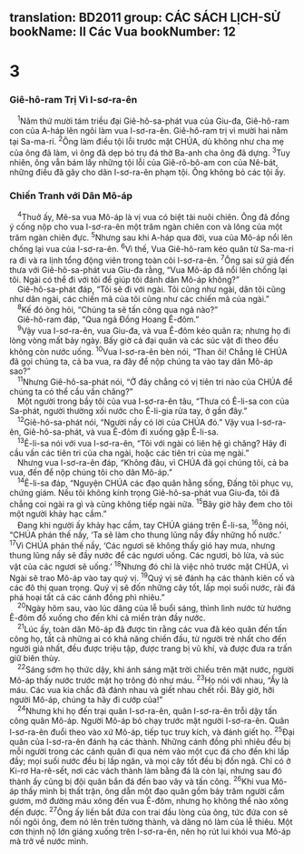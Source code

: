 translation: BD2011
group: CÁC SÁCH LỊCH-SỬ
bookName: II Các Vua 
bookNumber: 12
-------

<div class="title"><h1>3</h1><h3>Giê-hô-ram Trị Vì I-sơ-ra-ên</h3></div>
<span class="verse 2vua_3_1"> <sup>1</sup>Năm thứ mười tám triều đại Giê-hô-sa-phát vua của Giu-đa, Giê-hô-ram con của A-háp lên ngôi làm vua I-sơ-ra-ên. Giê-hô-ram trị vì mười hai năm tại Sa-ma-ri. </span>
<span class="verse 2vua_3_2"><sup>2</sup>Ông làm điều tội lỗi trước mặt CHÚA, dù không như cha mẹ của ông đã làm, vì ông đã dẹp bỏ trụ đá thờ Ba-anh cha ông đã dựng. </span>
<span class="verse 2vua_3_3"><sup>3</sup>Tuy nhiên, ông vẫn bám lấy những tội lỗi của Giê-rô-bô-am con của Nê-bát, những điều đã gây cho dân I-sơ-ra-ên phạm tội. Ông không bỏ các tội ấy.<br/></span>
<div class="title"><h3>Chiến Tranh với Dân Mô-áp</h3></div>
<span class="verse 2vua_3_4"> <sup>4</sup>Thuở ấy, Mê-sa vua Mô-áp là vị vua có biệt tài nuôi chiên. Ông đã đồng ý cống nộp cho vua I-sơ-ra-ên một trăm ngàn chiên con và lông của một trăm ngàn chiên đực. </span>
<span class="verse 2vua_3_5"><sup>5</sup>Nhưng sau khi A-háp qua đời, vua của Mô-áp nổi lên chống lại vua của I-sơ-ra-ên. </span>
<span class="verse 2vua_3_6"><sup>6</sup>Vì thế, Vua Giê-hô-ram kéo quân từ Sa-ma-ri ra đi và ra lịnh tổng động viên trong toàn cõi I-sơ-ra-ên. </span>
<span class="verse 2vua_3_7"><sup>7</sup>Ông sai sứ giả đến thưa với Giê-hô-sa-phát vua Giu-đa rằng, “Vua Mô-áp đã nổi lên chống lại tôi. Ngài có thể đi với tôi để giúp tôi đánh dân Mô-áp không?”<br/> Giê-hô-sa-phát đáp, “Tôi sẽ đi với ngài. Tôi cũng như ngài, dân tôi cũng như dân ngài, các chiến mã của tôi cũng như các chiến mã của ngài.”<br/></span>
<span class="verse 2vua_3_8"> <sup>8</sup>Kế đó ông hỏi, “Chúng ta sẽ tấn công qua ngả nào?”<br/> Giê-hô-ram đáp, “Qua ngả Ðồng Hoang Ê-đôm.”<br/></span>
<span class="verse 2vua_3_9"> <sup>9</sup>Vậy vua I-sơ-ra-ên, vua Giu-đa, và vua Ê-đôm kéo quân ra; nhưng họ đi lòng vòng mất bảy ngày. Bấy giờ cả đại quân và các súc vật đi theo đều không còn nước uống. </span>
<span class="verse 2vua_3_10"><sup>10</sup>Vua I-sơ-ra-ên bèn nói, “Than ôi! Chẳng lẽ CHÚA đã gọi chúng ta, cả ba vua, ra đây để nộp chúng ta vào tay dân Mô-áp sao?”<br/></span>
<span class="verse 2vua_3_11"> <sup>11</sup>Nhưng Giê-hô-sa-phát nói, “Ở đây chẳng có vị tiên tri nào của CHÚA để chúng ta có thể cầu vấn chăng?”<br/> Một người trong bầy tôi của vua I-sơ-ra-ên tâu, “Thưa có Ê-li-sa con của Sa-phát, người thường xối nước cho Ê-li-gia rửa tay, ở gần đây.”<br/></span>
<span class="verse 2vua_3_12"> <sup>12</sup>Giê-hô-sa-phát nói, “Người nầy có lời của CHÚA đó.” Vậy vua I-sơ-ra-ên, Giê-hô-sa-phát, và vua Ê-đôm đi xuống gặp Ê-li-sa.<br/></span>
<span class="verse 2vua_3_13"> <sup>13</sup>Ê-li-sa nói với vua I-sơ-ra-ên, “Tôi với ngài có liên hệ gì chăng? Hãy đi cầu vấn các tiên tri của cha ngài, hoặc các tiên tri của mẹ ngài.”<br/> Nhưng vua I-sơ-ra-ên đáp, “Không đâu, vì CHÚA đã gọi chúng tôi, cả ba vua, đến để nộp chúng tôi cho dân Mô-áp.”<br/></span>
<span class="verse 2vua_3_14"> <sup>14</sup>Ê-li-sa đáp, “Nguyện CHÚA các đạo quân hằng sống, Ðấng tôi phục vụ, chứng giám. Nếu tôi không kính trọng Giê-hô-sa-phát vua Giu-đa, tôi đã chẳng coi ngài ra gì và cũng không tiếp ngài nữa. </span>
<span class="verse 2vua_3_15"><sup>15</sup>Bây giờ hãy đem cho tôi một người khảy hạc cầm.”<br/> Ðang khi người ấy khảy hạc cầm, tay CHÚA giáng trên Ê-li-sa, </span>
<span class="verse 2vua_3_16"><sup>16</sup>ông nói, “CHÚA phán thế nầy, ‘Ta sẽ làm cho thung lũng nầy đầy những hố nước.’ </span>
<span class="verse 2vua_3_17"><sup>17</sup>Vì CHÚA phán thế nầy, ‘Các ngươi sẽ không thấy gió hay mưa, nhưng thung lũng nầy sẽ đầy nước để các ngươi uống. Các ngươi, bò lừa, và súc vật của các ngươi sẽ uống.’ </span>
<span class="verse 2vua_3_18"><sup>18</sup>Nhưng đó chỉ là việc nhỏ trước mặt CHÚA, vì Ngài sẽ trao Mô-áp vào tay quý vị. </span>
<span class="verse 2vua_3_19"><sup>19</sup>Quý vị sẽ đánh hạ các thành kiên cố và các đô thị quan trọng. Quý vị sẽ đốn những cây tốt, lấp mọi suối nước, rải đá phá hoại tất cả các cánh đồng phì nhiêu.”<br/></span>
<span class="verse 2vua_3_20"> <sup>20</sup>Ngày hôm sau, vào lúc dâng của lễ buổi sáng, thình lình nước từ hướng Ê-đôm đổ xuống cho đến khi cả miền tràn đầy nước.<br/></span>
<span class="verse 2vua_3_21"> <sup>21</sup>Lúc ấy, toàn dân Mô-áp đã được tin rằng các vua đã kéo quân đến tấn công họ, tất cả những ai có khả năng chiến đấu, từ người trẻ nhất cho đến người già nhất, đều được triệu tập, được trang bị vũ khí, và được đưa ra trấn giữ biên thùy.<br/></span>
<span class="verse 2vua_3_22"> <sup>22</sup>Sáng sớm họ thức dậy, khi ánh sáng mặt trời chiếu trên mặt nước, người Mô-áp thấy nước trước mặt họ trông đỏ như máu. </span>
<span class="verse 2vua_3_23"><sup>23</sup>Họ nói với nhau, “Ấy là máu. Các vua kia chắc đã đánh nhau và giết nhau chết rồi. Bây giờ, hỡi người Mô-áp, chúng ta hãy đi cướp của!”<br/></span>
<span class="verse 2vua_3_24"> <sup>24</sup>Nhưng khi họ đến trại quân I-sơ-ra-ên, quân I-sơ-ra-ên trỗi dậy tấn công quân Mô-áp. Người Mô-áp bỏ chạy trước mặt người I-sơ-ra-ên. Quân I-sơ-ra-ên đuổi theo vào xứ Mô-áp, tiếp tục truy kích, và đánh giết họ. </span>
<span class="verse 2vua_3_25"><sup>25</sup>Ðại quân của I-sơ-ra-ên đánh hạ các thành. Những cánh đồng phì nhiêu đều bị mỗi người trong các cánh quân đi qua ném vào một cục đá cho đến khi lấp đầy; mọi suối nước đều bị lấp ngăn, và mọi cây tốt đều bị đốn ngã. Chỉ có ở Ki-rơ Ha-rê-sết, nơi các vách thành làm bằng đá là còn lại, nhưng sau đó thành ấy cũng bị đội quân bắn đá đến bao vây và tấn công. </span>
<span class="verse 2vua_3_26"><sup>26</sup>Khi vua Mô-áp thấy mình bị thất trận, ông dẫn một đạo quân gồm bảy trăm người cầm gươm, mở đường máu xông đến vua Ê-đôm, nhưng họ không thể nào xông đến được. </span>
<span class="verse 2vua_3_27"><sup>27</sup>Ông ấy liền bắt đứa con trai đầu lòng của ông, tức đứa con sẽ nối ngôi ông, đem nó lên trên tường thành, và dâng nó làm của lễ thiêu. Một cơn thịnh nộ lớn giáng xuống trên I-sơ-ra-ên, nên họ rút lui khỏi vua Mô-áp mà trở về nước mình.<br/></span>
